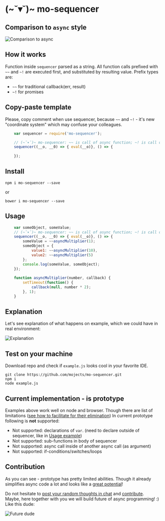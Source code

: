 # (~˘▾˘)~ mo-sequencer

## Comparison to `async` style

![Comparison to async](https://cloud.githubusercontent.com/assets/2452269/12379888/a3ba947e-bd6c-11e5-9c29-7c86e7639aaf.jpg)

## How it works

Function inside `sequencer` parsed as a string.
All function calls prefixed with `~~` and `~!` are executed first,
and substituted by resulting value. Prefix types are:
* `~~` for traditional callback(err, result)
* `~!` for promises

## Copy-paste template

Please, copy comment when use sequencer, because `~~` and `~!` - it's new "coordinate system" which may confuse your colleagues.

```js
    var sequencer = require('mo-sequencer');

    // (~˘▾˘)~ mo-sequencer: ~~ is call of async function; ~! is call of promise
    sequencer((__o, __0) => { eval(__o)}, () => {
        
    });
```

## Install

```
npm i mo-sequencer --save
```
or
```
bower i mo-sequencer --save
```

## Usage

```js
    var someObject, someValue;
    // (~˘▾˘)~ mo-sequencer: ~~ is call of async function; ~! is call of promise
    sequencer((__o, __0) => { eval(__o)}, () => {
        someValue = ~~asyncMultiplier(1);
        someObject = {
            value1: ~~asyncMultiplier(10),
            value2: ~~asyncMultiplier(5)
        };
        console.log(someValue, someObject);
    });
    
    function asyncMultiplier(number, callback) {
        setTimeout(function() {
            callback(null, number * 2);
        }, 1);
    }
```

## Explanation

Let's see explanation of what happens on example, 
which we could have in real environment:

![Explanation](https://cloud.githubusercontent.com/assets/2452269/12378921/fb44610a-bd55-11e5-9db3-1b9574d73aa3.png)


## Test on your machine

Download repo and check if `example.js` looks cool in your favorite IDE.
```
git clone https://github.com/mojects/mo-sequencer.git
npm i
node example.js
```

## Current implementation - is prototype

Examples above work well on node and browser.
Though there are list of limitations ([see how to facilitate for their elimination](https://github.com/mojects/mo-sequencer/wiki/Contribution-guide))
In current prototype following is **not** supported:
- Not supported: declarations of `var`. (need to declare outside of sequencer, like in [Usage example](https://github.com/mojects/mo-sequencer))
- Not supported: sub-functions in body of sequencer
- Not supported: async call inside of another async call (as argument)
- Not supported: if-conditions/switches/loops

## Contribution

As you can see - prototype has pretty limited abilities.
Though it already simplifies async code a lot and looks like a [great potential](http://coub.com/view/aedkc)!

Do not hesitate to [post your random
 thoughts in  chat](https://gitter.im/mojects/mo-sequencer#) and [contribute](https://github.com/mojects/mo-sequencer/wiki/Contribution-guide).
Maybe, here together with you we will build future of async programming! :) Like this dude:

![Future dude](https://cloud.githubusercontent.com/assets/2452269/12379478/529afea6-bd64-11e5-9fdb-6e166e533559.jpg)
